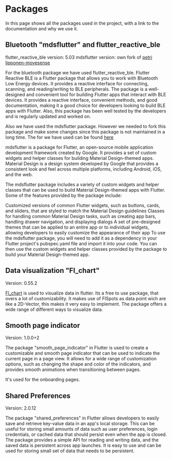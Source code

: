 # Packages

In this page shows all the packages used in the project, with a link to the documentation and why we
use it.

## Bluetooth "mdsflutter" and flutter_reactive_ble

flutter_reactive_ble version: 5.03 mdsflutter version: own fork
of [petri lipponen-movesense](https://github.com/petri-lipponen-movesense/mdsflutter)

For the bluetooth package we have used flutter_reactive_ble. Flutter Reactive BLE is a Flutter
package that allows you to work with Bluetooth Low Energy devices. It provides a reactive interface
for connecting, scanning, and reading/writing to BLE peripherals. The package is a well-designed and convenient
tool for building Flutter apps that interact with BLE devices. It provides a reactive interface,
convenient methods, and good documentation, making it a good choice for developers looking to build
BLE apps with Flutter. Also, this package has been well tested by the developers and is regularly updated and worked on.

Also we have used the mdsflutter package. However we needed to fork this package and make some
changes since this package is not maintained in a long time. The for we have used can be
found [here](https://github.com/Berkanozc/mdsflutter)

mdsflutter is a package for Flutter, an open-source mobile application development framework created
by Google. It provides a set of custom widgets and helper classes for building Material
Design-themed apps. Material Design is a design system developed by Google that provides a
consistent look and feel across multiple platforms, including Android, iOS, and the web.

The mdsflutter package includes a variety of custom widgets and helper classes that can be used to
build Material Design-themed apps with Flutter. Some of the features provided by the package
include:

Customized versions of common Flutter widgets, such as buttons, cards, and sliders, that are styled
to match the Material Design guidelines Classes for handling common Material Design tasks, such as
creating app bars, handling drawer navigation, and displaying dialogs A set of pre-designed themes
that can be applied to an entire app or to individual widgets, allowing developers to easily
customize the appearance of their app To use the mdsflutter package, you will need to add it as a
dependency in your Flutter project's pubspec.yaml file and import it into your code. You can then
use the custom widgets and helper classes provided by the package to build your Material
Design-themed app.

## Data visualization "Fl_chart"

Version: 0.55.2

[Fl_chart](https://pub.dev/packages/fl_chart) is used to visualize data in flutter. Its a free to
use package, that overs a lot of customizability. It makes use of FlSpots as data point wich are
like a 2D-Vector, this makes it very easy to implement. The package offers a wide range of different
ways to visualize data. 

## Smooth page indicator

Version: 1.0.0+2

The package "smooth_page_indicator" in Flutter is used to create a customizable and smooth page indicator that can be used to indicate the current page in a page view. It allows for a wide range of customization options, such as changing the shape and color of the indicators, and provides smooth animations when transitioning between pages.

It's used for the onboarding pages.

## Shared Preferences

Version: 2.0.12

The package "shared_preferences" in Flutter allows developers to easily save and retrieve key-value data in an app's local storage. This can be useful for storing small amounts of data such as user preferences, login credentials, or cached data that should persist even when the app is closed. The package provides a simple API for reading and writing data, and the saved data is persistent across app launches. It is easy to use and can be used for storing small set of data that needs to be persistent.